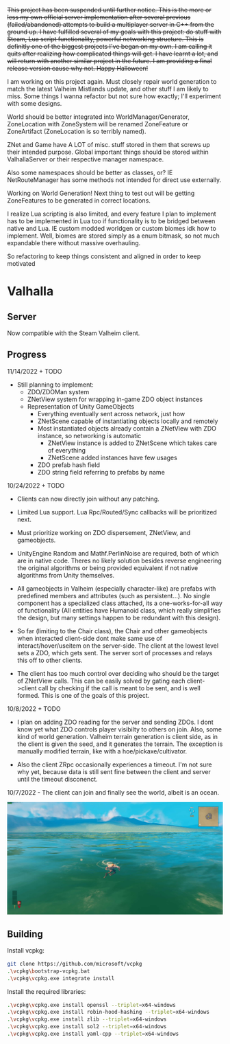 ~~This project has been suspended until further notice. This is the more or less my own official server implementation after several previous (failed/abandoned) attempts to build a multiplayer server in C++ from the ground up. I have fulfilled several of my goals with this project: do stuff with Steam, Lua script functionality, powerful networking structure. This is definitly one of the biggest projects I've began on my own. I am calling it quits after realizing how complicated things will get. I have learnt a lot, and will return with another similar project in the future. I am providing a final release version cause why not. Happy Halloween!~~

I am working on this project again. Must closely repair world generation to match the latest Valheim Mistlands update, and other stuff I am likely to miss. Some things I wanna refactor but not sure how exactly; I'll experiment with some designs. 

World should be better integrated into WorldManager/Generator, ZoneLocation with ZoneSystem will be renamed ZoneFeature or ZoneArtifact (ZoneLocation is so terribly named). 

ZNet and Game have A LOT of misc. stuff stored in them that screws up their intended purpose. Global important things should be stored within ValhallaServer or their respective manager namespace. 

Also some namespaces should be better as classes, or? IE NetRouteManager has some methods not intended for direct use externally.

Working on World Generation! Next thing to test out will be getting ZoneFeatures to be generated in correct locations.

I realize Lua scripting is also limited, and every feature I plan to implement has to be implemented in Lua too if functionality is to be bridged between native and Lua. IE custom modded worldgen or custom biomes idk how to implement. Well, biomes are stored simply as a enum bitmask, so not much expandable there without massive overhauling.

So refactoring to keep things consistent and aligned in order to keep motivated

# Valhalla 

## Server
Now compatible with the Steam Valheim client.

## Progress
11/14/2022 + TODO
 - Still planning to implement:
    - ZDO/ZDOMan system
    - ZNetView system for wrapping in-game ZDO object instances
    - Representation of Unity GameObjects
        - Everything eventually sent across network, just how
        - ZNetScene capable of instantiating objects locally and remotely
        - Most instantiated objects already contain a ZNetView with ZDO instance, so networking is automatic
            - ZNetView instance is added to ZNetScene which takes care of everything
            - ZNetScene added instances have few usages
        - ZDO prefab hash field
        - ZDO string field referring to prefabs by name

10/24/2022 + TODO
 - Clients can now directly join without any patching. 
 
 - Limited Lua support. Lua Rpc/Routed/Sync callbacks will be prioritized next.

 - Must prioritize working on ZDO dispersement, ZNetView, and gameobjects.

 - UnityEngine Random and Mathf.PerlinNoise are required, both of which are in native code. Theres no likely solution besides reverse engineering the original algorithms or being provided equivalent if not native algorithms from Unity themselves.
 
 - All gameobjects in Valheim (especially character-like) are prefabs with predefined members and attributes (such as persistent...). No single component has a specialized class attached, its a one-works-for-all way of functionality (All entities have Humanoid class, which really simplifies the design, but many settings happen to be redundant with this design). 
 
 - So far (limiting to the Chair class), the Chair and other gameobjects when interacted client-side dont make same use of interact/hover/useitem on the server-side. The client at the lowest level sets a ZDO, which gets sent. The server sort of processes and relays this off to other clients.
 
 - The client has too much control over deciding who should be the target of ZNetView calls. This can be easily solved by gating each client->client call by checking if the call is meant to be sent, and is well formed. This is one of the goals of this project.

10/8/2022 + TODO
 - I plan on adding ZDO reading for the server and sending ZDOs. I dont know yet what ZDO controls player visibilty to others on join. Also, some kind of world generation. Valheim terrain generation is client side, as in the client is given the seed, and it generates the terrain. The exception is manually modified terrain, like with a hoe/pickaxe/cultivator.
 
 - Also the client ZRpc occasionally experiences a timeout. I'm not sure why yet, because data is still sent fine between the client and server until the timeout disconenct.
    

10/7/2022 - The client can join and finally see the world, albeit is an ocean.

![Ocean spawn image](/pics/ocean_spawn.jpg)

## Building
Install vcpkg:
```bash
git clone https://github.com/microsoft/vcpkg
.\vcpkg\bootstrap-vcpkg.bat
.\vcpkg\vcpkg.exe integrate install
```
Install the required libraries:
```bash
.\vcpkg\vcpkg.exe install openssl --triplet=x64-windows
.\vcpkg\vcpkg.exe install robin-hood-hashing --triplet=x64-windows
.\vcpkg\vcpkg.exe install zlib --triplet=x64-windows
.\vcpkg\vcpkg.exe install sol2 --triplet=x64-windows
.\vcpkg\vcpkg.exe install yaml-cpp --triplet=x64-windows
```
